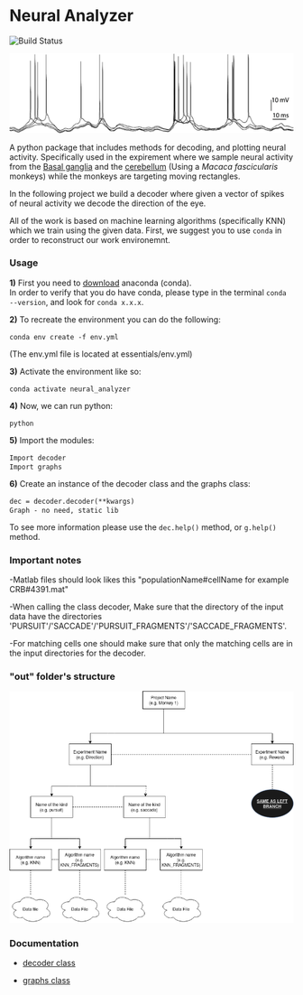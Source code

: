 # Neural Analyzer
![Build Status](https://travis-ci.org/norbit8/Neural_Analyzer.svg?branch=master)

 <img src="https://raw.githubusercontent.com/norbit8/Neural_Analyzer/master/essentials/neuralSpikesExample.png" width="800" />

A python package that includes methods for decoding, and plotting neural activity.
Specifically used in the expirement where we sample neural activity from the [Basal ganglia](https://en.wikipedia.org/wiki/Basal_ganglia) and the [cerebellum](https://en.wikipedia.org/wiki/Cerebellum) (Using a *Macaca fascicularis* monkeys) while the monkeys are targeting moving rectangles.

In the following project we build a decoder where given a vector of spikes of neural activity we decode the direction of the eye.

All of the work is based on machine learning algorithms (specifically KNN) which we train using the given data.
First, we suggest you to use `conda` in order to reconstruct our work environemnt. 
### Usage
**1)** First you need to [download](https://docs.conda.io/projects/conda/en/latest/user-guide/install/) anaconda (conda).    
       In order to verify that you do have conda, please type in the terminal ```conda --version```, and look for ```conda x.x.x```.
       
**2)** To recreate the environment you can do the following:

    conda env create -f env.yml
(The env.yml file is located at essentials/env.yml)
       
**3)** Activate the environment like so:

    conda activate neural_analyzer

**4)** Now, we can run python:

    python
       
**5)** Import the modules:

    Import decoder
    Import graphs

**6)** Create an instance of the decoder class and the graphs class:

    dec = decoder.decoder(**kwargs)
    Graph - no need, static lib
       
To see more information please use the ```dec.help()``` method, or ```g.help()``` method.

### Important notes
   
-Matlab files should look likes this "populationName#cellName for example CRB#4391.mat"
   
-When calling the class decoder, Make sure that the directory of the input data have the 
    directories 'PURSUIT'/'SACCADE'/'PURSUIT_FRAGMENTS'/'SACCADE_FRAGMENTS'.
    
-For matching cells one should make sure that only the matching cells are in the input directories for the decoder.

### "out" folder's structure

 <img src="https://raw.githubusercontent.com/norbit8/Neural_Analyzer/master/essentials/Folder_Diagram.png" width="800" />
 
 ### Documentation
 
- [decoder class](https://github.com/norbit8/Neural_Analyzer/blob/master/essentials/decoder_instructions) 
 
- [graphs class](https://github.com/norbit8/Neural_Analyzer/blob/master/essentials/graphs_docs)

